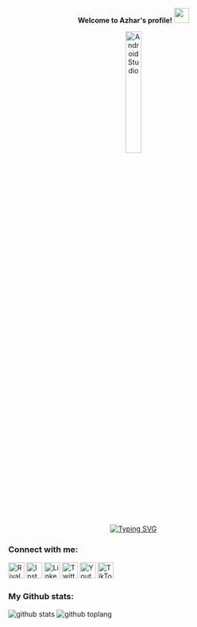 <p align="center">
<b>Welcome to Azhar's profile!</b> <img src="https://raw.githubusercontent.com/iampavangandhi/iampavangandhi/master/gifs/Hi.gif" width="30px" height="30px"></h2>
</p>

<p align="center">
  <img alt="Android Studio" src="https://miro.medium.com/max/800/1*zzTEyTwyy7jXibtqVWg84Q.gif" width="25%" />
</p>

<p align="center">
<a href="https://git.io/typing-svg"><img src="https://readme-typing-svg.demolab.com?font=Fira+Code&pause=1000&color=45B7FF&center=true&random=false&width=435&lines=Fullstack+Developer;Experience+in+Mobile+Development;always+learning+new+things" alt="Typing SVG" /></a>
</p>

### Connect with me:
<a href="https://sociabuzz.com/azharrvldi_/donate" target="_blank"><img src="https://img.shields.io/badge/Buy_Me_A_Coffee-FFDD00?style=for-the-badge&logo=buy-me-a-coffee&logoColor=black" height="32px" alt="Rivaldi 48"></a>
<a href="https://www.instagram.com/azhardvls_" target="_blank"><img src="https://img.shields.io/badge/Instagram-%23E4405F.svg?&style=flat-square&logo=instagram&logoColor=white" height="32px" alt="Instagram"></a>
<a href="https://www.linkedin.com/in/azhar-rivaldi" target="_blank"><img src="https://img.shields.io/badge/linkedin-%230077B5.svg?&style=for-the-badge&logo=linkedin&logoColor=white" height="32px" alt="LinkedIn"></a>
<a href="https://www.twitter.com/azharrvldi_" target="_blank"><img src="https://img.shields.io/badge/twitter-%231DA1F2.svg?&style=for-the-badge&logo=twitter&logoColor=white" height="32px" alt="Twitter"></a>
<a href="https://www.youtube.com/channel/UCBXvboJdq9BSqSaZtSZhxyA" target="_blank"><img src="https://img.shields.io/badge/youtube-%23FF0000.svg?&style=for-the-badge&logo=youtube&logoColor=white" height="32px" alt="Youtube"></a>
<a href="https://www.tiktok.com/@azharrvldi_" target="_blank"><img src="https://img.shields.io/badge/TikTok-000000?style=for-the-badge&logo=tiktok&logoColor=white" height="32px" alt="TikTok"></a>

### My Github stats:
![github stats](https://github-readme-stats.vercel.app/api?username=AzharRivaldi&show_icons=true&theme=transparent)
![github toplang](https://github-readme-stats.vercel.app/api/top-langs/?username=AzharRivaldi&layout=compact&theme=transparent)
